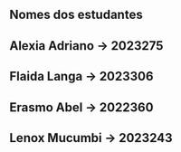 ## Nomes dos estudantes
## Alexia Adriano -> 2023275
## Flaida Langa -> 2023306
## Erasmo Abel -> 2022360
## Lenox Mucumbi -> 2023243
